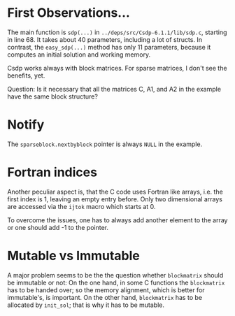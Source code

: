 # First Observations...

The main function is `sdp(...)` in `../deps/src/Csdp-6.1.1/lib/sdp.c`, starting in line 68.
It takes about 40 parameters, including a lot of structs.
In contrast, the `easy_sdp(...)` method has only 11 parameters, because it computes an initial solution and working memory.


Csdp works always with block matrices.
For sparse matrices, I don't see the benefits, yet.

Question: Is it necessary that all the matrices C, A1, and A2 in the example have the same block structure?

# Notify
The `sparseblock.nextbyblock` pointer is always `NULL` in the example.


# Fortran indices
Another peculiar aspect is, that the C code uses Fortran like arrays, i.e. the first index is 1, leaving an empty entry before.
Only two dimensional arrays are accessed via the `ijtok` macro which starts at 0.

To overcome the issues, one has to always add another element to the array or one should add -1 to the pointer.


# Mutable vs Immutable
A major problem seems to be the the question whether `blockmatrix` should be immutable or not:
On the one hand, in some C functions the `blockmatrix` has to be handed over; so the memory alignment, which is better for immutable's, is important.
On the other hand, `blockmatrix` has to be allocated by `init_sol`; that is why it has to be mutable. 
